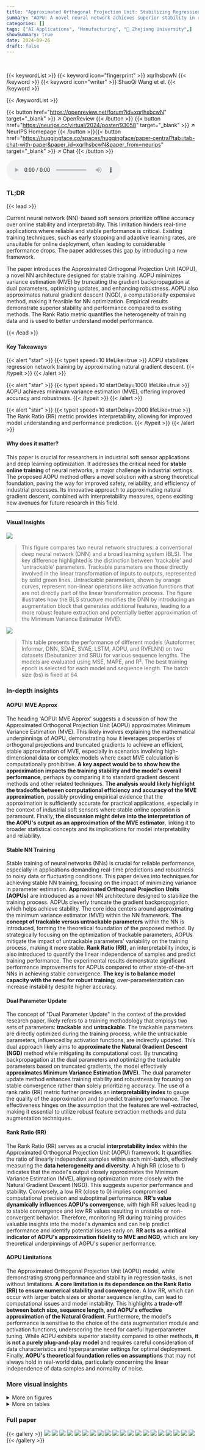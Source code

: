 ```yaml
---
title: "Approximated Orthogonal Projection Unit: Stabilizing Regression Network Training Using Natural Gradient"
summary: "AOPU: A novel neural network achieves superior stability in regression network training by approximating the natural gradient, minimizing variance estimation, and enhancing robustness."
categories: []
tags: ["AI Applications", "Manufacturing", "🏢 Zhejiang University",]
showSummary: true
date: 2024-09-26
draft: false
---
```


<br>

{{< keywordList >}}
{{< keyword icon="fingerprint" >}} xqrlhsbcwN {{< /keyword >}}
{{< keyword icon="writer" >}} ShaoQi Wang et el. {{< /keyword >}}
 
{{< /keywordList >}}

{{< button href="https://openreview.net/forum?id=xqrlhsbcwN" target="_blank" >}}
↗ OpenReview
{{< /button >}}
{{< button href="https://neurips.cc/virtual/2024/poster/93058" target="_blank" >}}
↗ NeurIPS Homepage
{{< /button >}}{{< button href="https://huggingface.co/spaces/huggingface/paper-central?tab=tab-chat-with-paper&paper_id=xqrlhsbcwN&paper_from=neurips" target="_blank" >}}
↗ Chat
{{< /button >}}



<audio controls>
    <source src="https://ai-paper-reviewer.com/xqrlhsbcwN/podcast.wav" type="audio/wav">
    Your browser does not support the audio element.
</audio>


### TL;DR


{{< lead >}}

Current neural network (NN)-based soft sensors prioritize offline accuracy over online stability and interpretability. This limitation hinders real-time applications where reliable and stable performance is critical. Existing training techniques, such as early stopping and adaptive learning rates, are unsuitable for online deployment, often leading to considerable performance drops.  The paper addresses this gap by introducing a new framework.

The paper introduces the Approximated Orthogonal Projection Unit (AOPU), a novel NN architecture designed for stable training. AOPU minimizes variance estimation (MVE) by truncating the gradient backpropagation at dual parameters, optimizing updates, and enhancing robustness.  AOPU also approximates natural gradient descent (NGD), a computationally expensive method, making it feasible for NN optimization.  Empirical results demonstrate superior stability and performance compared to existing methods.  The Rank Ratio metric quantifies the heterogeneity of training data and is used to better understand model performance.

{{< /lead >}}


#### Key Takeaways

{{< alert "star" >}}
{{< typeit speed=10 lifeLike=true >}} AOPU stabilizes regression network training by approximating natural gradient descent. {{< /typeit >}}
{{< /alert >}}

{{< alert "star" >}}
{{< typeit speed=10 startDelay=1000 lifeLike=true >}} AOPU achieves minimum variance estimation (MVE), offering improved accuracy and robustness. {{< /typeit >}}
{{< /alert >}}

{{< alert "star" >}}
{{< typeit speed=10 startDelay=2000 lifeLike=true >}} The Rank Ratio (RR) metric provides interpretability, allowing for improved model understanding and performance prediction. {{< /typeit >}}
{{< /alert >}}

#### Why does it matter?
This paper is crucial for researchers in industrial soft sensor applications and deep learning optimization.  It addresses the critical need for **stable online training** of neural networks, a major challenge in industrial settings. The proposed AOPU method offers a novel solution with a strong theoretical foundation, paving the way for improved safety, reliability, and efficiency of industrial processes. Its innovative approach to approximating natural gradient descent, combined with interpretability measures, opens exciting new avenues for future research in this field.

------
#### Visual Insights



![](https://ai-paper-reviewer.com/xqrlhsbcwN/figures_1_1.jpg)

> This figure compares two neural network structures: a conventional deep neural network (DNN) and a broad learning system (BLS).  The key difference highlighted is the distinction between 'trackable' and 'untrackable' parameters.  Trackable parameters are those directly involved in the linear transformation of inputs to outputs, represented by solid green lines.  Untrackable parameters, shown by orange curves, represent non-linear operations like activation functions that are not directly part of the linear transformation process. The figure illustrates how the BLS structure modifies the DNN by introducing an augmentation block that generates additional features, leading to a more robust feature extraction and potentially better approximation of the Minimum Variance Estimator (MVE).





![](https://ai-paper-reviewer.com/xqrlhsbcwN/tables_7_1.jpg)

> This table presents the performance of different models (Autoformer, Informer, DNN, SDAE, SVAE, LSTM, AOPU, and RVFLNN) on two datasets (Debutanizer and SRU) for various sequence lengths. The models are evaluated using MSE, MAPE, and R².  The best training epoch is selected for each model and sequence length.  The batch size (bs) is fixed at 64.





### In-depth insights


#### AOPU: MVE Approx
The heading 'AOPU: MVE Approx' suggests a discussion of how the Approximated Orthogonal Projection Unit (AOPU) approximates Minimum Variance Estimation (MVE).  This likely involves explaining the mathematical underpinnings of AOPU, demonstrating how it leverages properties of orthogonal projections and truncated gradients to achieve an efficient, stable approximation of MVE, especially in scenarios involving high-dimensional data or complex models where exact MVE calculation is computationally prohibitive. **A key aspect would be to show how the approximation impacts the training stability and the model's overall performance**, perhaps by comparing it to standard gradient descent methods and other related techniques.  **The analysis would likely highlight the tradeoffs between computational efficiency and accuracy of the MVE approximation**, possibly providing empirical evidence that the approximation is sufficiently accurate for practical applications, especially in the context of industrial soft sensors where stable online operation is paramount. Finally, **the discussion might delve into the interpretation of the AOPU's output as an approximation of the MVE estimator**, linking it to broader statistical concepts and its implications for model interpretability and reliability.

#### Stable NN Training
Stable training of neural networks (NNs) is crucial for reliable performance, especially in applications demanding real-time predictions and robustness to noisy data or fluctuating conditions.  This paper delves into techniques for achieving stable NN training, focusing on the impact of minimizing variance in parameter estimation.  **Approximated Orthogonal Projection Units (AOPUs)** are introduced as a novel NN architecture designed to stabilize the training process. AOPUs cleverly truncate the gradient backpropagation, which helps achieve stability.  The core idea centers around approximating the minimum variance estimator (MVE) within the NN framework.  **The concept of trackable versus untrackable parameters** within the NN is introduced, forming the theoretical foundation of the proposed method. By strategically focusing on the optimization of trackable parameters, AOPUs mitigate the impact of untrackable parameters' variability on the training process, making it more stable.  **Rank Ratio (RR)**, an interpretability index, is also introduced to quantify the linear independence of samples and predict training performance. The experimental results demonstrate significant performance improvements for AOPUs compared to other state-of-the-art NNs in achieving stable convergence.  **The key is to balance model capacity with the need for robust training**; over-parameterization can increase instability despite higher accuracy.

#### Dual Parameter Update
The concept of "Dual Parameter Update" in the context of the provided research paper, likely refers to a training methodology that employs two sets of parameters: **trackable** and **untrackable**.  The trackable parameters are directly optimized during the training process, while the untrackable parameters, influenced by activation functions, are indirectly updated. This dual approach likely aims to **approximate the Natural Gradient Descent (NGD)** method while mitigating its computational cost. By truncating backpropagation at the dual parameters and optimizing the trackable parameters based on truncated gradients, the model effectively **approximates Minimum Variance Estimation (MVE)**. The dual parameter update method enhances training stability and robustness by focusing on stable convergence rather than solely prioritizing accuracy. The use of a rank ratio (RR) metric further provides an **interpretability index** to gauge the quality of the approximation and to predict training performance.  The effectiveness hinges on the assumption that the features are well-extracted, making it essential to utilize robust feature extraction methods and data augmentation techniques.

#### Rank Ratio (RR)
The Rank Ratio (RR) serves as a crucial **interpretability index** within the Approximated Orthogonal Projection Unit (AOPU) framework.  It quantifies the ratio of linearly independent samples within each mini-batch, effectively measuring the **data heterogeneity and diversity**.  A high RR (close to 1) indicates that the model's output closely approximates the Minimum Variance Estimation (MVE), aligning optimization more closely with the Natural Gradient Descent (NGD). This suggests superior performance and stability. Conversely, a low RR (close to 0) implies compromised computational precision and suboptimal performance. **RR's value dynamically influences AOPU's convergence**, with high RR values leading to stable convergence and low RR values resulting in unstable or non-convergent behavior. Therefore, monitoring RR during training provides valuable insights into the model's dynamics and can help predict performance and identify potential issues early on.  **RR acts as a critical indicator of AOPU's approximation fidelity to MVE and NGD**, which are key theoretical underpinnings of AOPU's superior performance.

#### AOPU Limitations
The Approximated Orthogonal Projection Unit (AOPU) model, while demonstrating strong performance and stability in regression tasks, is not without limitations.  **A core limitation is its dependence on the Rank Ratio (RR) to ensure numerical stability and convergence.** A low RR, which can occur with larger batch sizes or shorter sequence lengths, can lead to computational issues and model instability. This highlights a **trade-off between batch size, sequence length, and AOPU's effective approximation of the Natural Gradient**.  Furthermore, the model's performance is sensitive to the choice of the data augmentation module and activation functions, underscoring the need for careful hyperparameter tuning. While AOPU exhibits superior stability compared to other methods, **it is not a purely plug-and-play model** and requires careful consideration of data characteristics and hyperparameter settings for optimal deployment.  Finally, **AOPU's theoretical foundation relies on assumptions** that may not always hold in real-world data, particularly concerning the linear independence of data samples and normality of noise.


### More visual insights

<details>
<summary>More on figures
</summary>


![](https://ai-paper-reviewer.com/xqrlhsbcwN/figures_3_1.jpg)

> The figure shows the data flow of the Approximated Orthogonal Projection Unit (AOPU) model.  Input data is first processed, likely through a feature extraction module (not explicitly shown). The core of the AOPU involves 'trackable' and 'dual' parameters. The gradient is calculated based on the objective function and backpropagated, but this propagation stops at the dual parameter.  The gradient information at the dual parameter is then used to update the trackable parameters. This process is shown to approximate the natural gradient. The updated trackable parameters then lead to a final prediction which is compared to the actual output data, influencing the next iteration.


![](https://ai-paper-reviewer.com/xqrlhsbcwN/figures_5_1.jpg)

> This figure shows the distribution of the Rank Ratio (RR) for different batch sizes and sequence lengths on the SRU dataset.  Each subplot is a histogram representing the frequency distribution of RR for a specific combination of batch size and sequence length.  The x-axis represents the RR values, and the y-axis represents the frequency. The figure helps to visualize how the RR changes with varying batch sizes and sequence lengths.  Analyzing this data provides insight into the robustness and stability of the AOPU model under different data characteristics.


![](https://ai-paper-reviewer.com/xqrlhsbcwN/figures_5_2.jpg)

> This figure displays histograms showing the distribution of the Rank Ratio (RR) for various batch sizes and sequence lengths on the SRU dataset.  The histograms reveal how the RR values are distributed across different experimental conditions. By observing the shape and spread of the histograms, one can gain insights into the impact of batch size and sequence length on the stability and performance of the AOPU model, as described in the paper.


![](https://ai-paper-reviewer.com/xqrlhsbcwN/figures_6_1.jpg)

> This figure shows the schematic diagrams of two industrial processes: the Sulfur Recovery Unit (SRU) and the Debutanizer.  The SRU diagram (a) illustrates the flow of gas (MEA gas and SWS gas) and air through various chambers for combustion and sulfur recovery.  The Debutanizer diagram (b) depicts the process flow of a desulfurizing and naphtha splitter plant. It focuses on the flow and temperature within the Debutanizer column, highlighting the points where sensor measurements are taken (as described in Table 5). Both diagrams visually represent the processes and the location of the sensor measurements which are used as input data for the soft sensor models developed and discussed in the paper.


![](https://ai-paper-reviewer.com/xqrlhsbcwN/figures_20_1.jpg)

> This figure compares two neural network architectures: a conventional deep neural network and a broad learning system.  The key difference highlighted is the distinction between 'trackable' and 'untrackable' parameters. Trackable parameters are directly linked to the model's weights and can be updated during training, while untrackable parameters are implicitly defined by non-parametric operations (shown as orange curves) and their values cannot be directly tracked or optimized.  The broad learning system (b) incorporates data enhancement, suggesting a potential method for improving model performance or stability.  The figure illustrates how AOPU (Approximated Orthogonal Projection Unit) approaches the problem of parameter optimization using a hybrid of conventional and broad learning elements.


![](https://ai-paper-reviewer.com/xqrlhsbcwN/figures_22_1.jpg)

> This figure shows the schematic diagrams of two industrial processes, SRU (Sulfur Recovery Unit) and Debutanizer, which are used as datasets in the paper's experiments. The diagrams illustrate the flow of materials and the locations of sensors used to collect data for the soft sensor models discussed in the paper.  The SRU diagram (a) shows the process of removing pollutants from acid gas streams before they are released into the atmosphere, involving multiple chambers and air flows, while the Debutanizer diagram (b) details the process of maximizing C5 (stabilized gasoline) and minimizing C4 (butane) content in a desulfuring and naphtha splitter plant.


![](https://ai-paper-reviewer.com/xqrlhsbcwN/figures_22_2.jpg)

> This figure shows the schematic diagrams of two industrial processes: the Sulfur Recovery Unit (SRU) and the Debutanizer.  The SRU diagram (a) illustrates the flow of gases (MEA gas, air, and SWS gas) through various chambers and processes involved in sulfur recovery.  The Debutanizer diagram (b) depicts a column used in desulfurization and naphtha splitting, showing the flow of materials and temperature points.


![](https://ai-paper-reviewer.com/xqrlhsbcwN/figures_23_1.jpg)

> This figure shows the schematic diagrams of two industrial processes: the Sulfur Recovery Unit (SRU) and the Debutanizer.  The SRU diagram (a) illustrates the flow of gases (MEA GAS, AIR_MEA, AIR_MEA_2, SWS) through various units and chambers. The Debutanizer diagram (b) displays the flow of materials within a column, including the top and bottom temperatures and flows. These diagrams help to visualize the physical context in which the AOPU model is applied and the data used in model training originates. 


![](https://ai-paper-reviewer.com/xqrlhsbcwN/figures_23_2.jpg)

> This figure shows the schematic diagrams of two industrial processes: the Sulfur Recovery Unit (SRU) and the Debutanizer.  The SRU diagram (a) illustrates the flow of gas (MEA_GAS and SWS), air (AIR_MEA and AIR_SWS), and the resulting sulfur product. The Debutanizer diagram (b) shows the process flow, including inputs, temperatures, and outputs from a Debutanizer column used in petroleum refining.  These diagrams provide a visual representation of the complex processes and the locations of the sensors used in data collection for the study described in the paper.


![](https://ai-paper-reviewer.com/xqrlhsbcwN/figures_24_1.jpg)

> This figure displays histograms showing the distribution of the Rank Ratio (RR) metric for different batch sizes and sequence lengths on the SRU dataset.  Each histogram represents a specific combination of batch size and sequence length. The x-axis shows the RR values, and the y-axis shows the frequency of those values in the dataset for that specific setting. The figure is intended to illustrate the effect of batch size and sequence length on the RR metric.


![](https://ai-paper-reviewer.com/xqrlhsbcwN/figures_24_2.jpg)

> This figure displays histograms showing the distribution of the Rank Ratio (RR) metric for the SRU dataset.  The histograms are generated by varying both the batch size and the sequence length. Each subplot represents a different combination of batch size and sequence length. This helps visualize how different input data characteristics affect the RR values and the stability of the AOPU model during training.


![](https://ai-paper-reviewer.com/xqrlhsbcwN/figures_25_1.jpg)

> This figure shows the schematic diagrams of two industrial processes: a sulfur recovery unit (SRU) and a debutanizer. The SRU diagram (a) illustrates the flow of MEA gas, air, and secondary air, and the debutanizer diagram (b) shows the temperature and pressure measurements at different points of the process.


![](https://ai-paper-reviewer.com/xqrlhsbcwN/figures_25_2.jpg)

> This figure compares the structures of conventional deep neural networks and broad learning systems.  It highlights the distinction between 'trackable' parameters (which can be directly calculated from input data) and 'untrackable' parameters (influenced by activation functions, etc.). The figure shows how the broad learning system incorporates data augmentation to create an enhanced input for the model. This is relevant to the paper's proposed method AOPU, which aims to improve training stability by leveraging trackable parameters.


![](https://ai-paper-reviewer.com/xqrlhsbcwN/figures_26_1.jpg)

> This figure displays the validation loss curves of several models (Autoformer, Informer, DNN, SDAE, SVAE, LSTM, AOPU, and RVFLNN) trained on the SRU dataset. The plots show how the validation loss changes over training iterations for different sequence lengths (16, 32, 64, 128, 256) while keeping the batch size constant at 128.  This visualization helps in assessing the stability and convergence speed of each model under varying sequence lengths.  The goal is to evaluate which model exhibits the most stable and rapid convergence to a low validation loss.


</details>




<details>
<summary>More on tables
</summary>


![](https://ai-paper-reviewer.com/xqrlhsbcwN/tables_8_1.jpg)
> This table presents the performance evaluation of different models (Autoformer, Informer, DNN, SDAE, SVAE, LSTM, AOPU, and RVFLNN) on two datasets (Debutanizer and SRU) using various sequence lengths.  The evaluation metrics include MSE (Mean Squared Error), MAPE (Mean Absolute Percentage Error), and R².  The best-performing epoch for each model and sequence length combination is selected. This allows for a direct comparison of models based on their optimal performance.  The results show a comparison of different models' performance at their best epoch with a batch size of 64 and the effect of sequence length.

![](https://ai-paper-reviewer.com/xqrlhsbcwN/tables_9_1.jpg)
> This table presents the results of an ablation study on the AOPU model.  It shows the Mean Squared Error (MSE), Mean Absolute Percentage Error (MAPE), and R-squared (R²) values achieved by AOPU on the Debutanizer and SRU datasets, under different combinations of activation functions (Relu, Tanh) and layer normalization (LaNorm). Each row represents a different configuration of activation functions and layer normalization, allowing the reader to assess the impact of these design choices on the model's performance.

![](https://ai-paper-reviewer.com/xqrlhsbcwN/tables_9_2.jpg)
> This table presents the performance evaluation of different models (Autoformer, Informer, DNN, SDAE, SVAE, LSTM, AOPU, and RVFLNN) on two datasets (Debutanizer and SRU) using different sequence lengths. The batch size is fixed at 64.  The best training epoch for each model configuration is selected and used to report metrics such as MSE, MAPE, and R².  The table helps to compare the performance of AOPU against established baselines.

![](https://ai-paper-reviewer.com/xqrlhsbcwN/tables_16_1.jpg)
> This table presents the performance comparison of different models (Autoformer, Informer, DNN, SDAE, SVAE, LSTM, AOPU, and RVFLNN) on two datasets (Debutanizer and SRU). The models were trained using Mean Squared Error (MSE) loss, except AOPU which uses approximated minimum variance estimation.  The table shows MSE, MAPE, and R-squared values for each model and sequence length.  The best performing epoch was selected for this comparison.  The batch size was fixed at 64 for all models. The results provide a quantitative analysis of AOPU's performance against established baselines.

![](https://ai-paper-reviewer.com/xqrlhsbcwN/tables_20_1.jpg)
> This table presents the performance evaluation metrics for various soft sensor models on two different datasets (Debutanizer and SRU). The metrics used are Mean Squared Error (MSE), Mean Absolute Percentage Error (MAPE), and R-squared (R2). Different sequence lengths ('seq') are considered while keeping the batch size ('bs') constant at 64.  The table shows the results for each model at its best performing epoch during training.

![](https://ai-paper-reviewer.com/xqrlhsbcwN/tables_21_1.jpg)
> This table presents a comparison of different models' performance on two datasets (Debutanizer and SRU) using various sequence lengths.  The models are evaluated using MSE (Mean Squared Error), MAPE (Mean Absolute Percentage Error), and R².  The best training epoch for each model and sequence length combination is used for the evaluation. The table shows the mean and standard deviation of the metrics across multiple runs.

</details>




### Full paper

{{< gallery >}}
<img src="https://ai-paper-reviewer.com/xqrlhsbcwN/1.png" class="grid-w50 md:grid-w33 xl:grid-w25" />
<img src="https://ai-paper-reviewer.com/xqrlhsbcwN/2.png" class="grid-w50 md:grid-w33 xl:grid-w25" />
<img src="https://ai-paper-reviewer.com/xqrlhsbcwN/3.png" class="grid-w50 md:grid-w33 xl:grid-w25" />
<img src="https://ai-paper-reviewer.com/xqrlhsbcwN/4.png" class="grid-w50 md:grid-w33 xl:grid-w25" />
<img src="https://ai-paper-reviewer.com/xqrlhsbcwN/5.png" class="grid-w50 md:grid-w33 xl:grid-w25" />
<img src="https://ai-paper-reviewer.com/xqrlhsbcwN/6.png" class="grid-w50 md:grid-w33 xl:grid-w25" />
<img src="https://ai-paper-reviewer.com/xqrlhsbcwN/7.png" class="grid-w50 md:grid-w33 xl:grid-w25" />
<img src="https://ai-paper-reviewer.com/xqrlhsbcwN/8.png" class="grid-w50 md:grid-w33 xl:grid-w25" />
<img src="https://ai-paper-reviewer.com/xqrlhsbcwN/9.png" class="grid-w50 md:grid-w33 xl:grid-w25" />
<img src="https://ai-paper-reviewer.com/xqrlhsbcwN/10.png" class="grid-w50 md:grid-w33 xl:grid-w25" />
<img src="https://ai-paper-reviewer.com/xqrlhsbcwN/11.png" class="grid-w50 md:grid-w33 xl:grid-w25" />
<img src="https://ai-paper-reviewer.com/xqrlhsbcwN/12.png" class="grid-w50 md:grid-w33 xl:grid-w25" />
<img src="https://ai-paper-reviewer.com/xqrlhsbcwN/13.png" class="grid-w50 md:grid-w33 xl:grid-w25" />
<img src="https://ai-paper-reviewer.com/xqrlhsbcwN/14.png" class="grid-w50 md:grid-w33 xl:grid-w25" />
<img src="https://ai-paper-reviewer.com/xqrlhsbcwN/15.png" class="grid-w50 md:grid-w33 xl:grid-w25" />
<img src="https://ai-paper-reviewer.com/xqrlhsbcwN/16.png" class="grid-w50 md:grid-w33 xl:grid-w25" />
<img src="https://ai-paper-reviewer.com/xqrlhsbcwN/17.png" class="grid-w50 md:grid-w33 xl:grid-w25" />
<img src="https://ai-paper-reviewer.com/xqrlhsbcwN/18.png" class="grid-w50 md:grid-w33 xl:grid-w25" />
<img src="https://ai-paper-reviewer.com/xqrlhsbcwN/19.png" class="grid-w50 md:grid-w33 xl:grid-w25" />
<img src="https://ai-paper-reviewer.com/xqrlhsbcwN/20.png" class="grid-w50 md:grid-w33 xl:grid-w25" />
{{< /gallery >}}